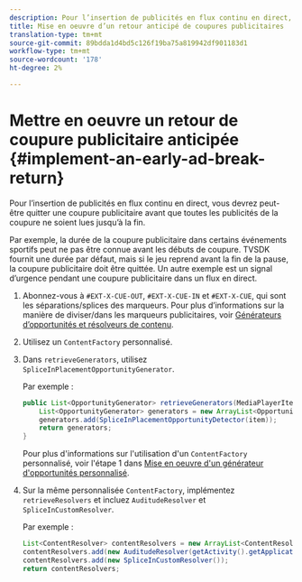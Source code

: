 ```yaml
---
description: Pour l’insertion de publicités en flux continu en direct, vous devrez peut-être quitter une coupure publicitaire avant que toutes les publicités de la coupure ne soient lues jusqu’à la fin.
title: Mise en oeuvre d’un retour anticipé de coupures publicitaires
translation-type: tm+mt
source-git-commit: 89bdda1d4bd5c126f19ba75a819942df901183d1
workflow-type: tm+mt
source-wordcount: '178'
ht-degree: 2%

---
```



# Mettre en oeuvre un retour de coupure publicitaire anticipée {#implement-an-early-ad-break-return}

Pour l’insertion de publicités en flux continu en direct, vous devrez peut-être quitter une coupure publicitaire avant que toutes les publicités de la coupure ne soient lues jusqu’à la fin.

Par exemple, la durée de la coupure publicitaire dans certains événements sportifs peut ne pas être connue avant les débuts de coupure. TVSDK fournit une durée par défaut, mais si le jeu reprend avant la fin de la pause, la coupure publicitaire doit être quittée. Un autre exemple est un signal d’urgence pendant une coupure publicitaire dans un flux en direct.

1. Abonnez-vous à `#EXT-X-CUE-OUT`, `#EXT-X-CUE-IN` et `#EXT-X-CUE`, qui sont les séparations/splices des marqueurs.
Pour plus d’informations sur la manière de diviser/dans les marqueurs publicitaires, voir [Générateurs d’opportunités et résolveurs de contenu](../../ad-insertion/content-resolver/android-3x-content-resolver.md).
1. Utilisez un `ContentFactory` personnalisé.
1. Dans `retrieveGenerators`, utilisez `SpliceInPlacementOpportunityGenerator`.

   Par exemple :

   ```java
   public List<OpportunityGenerator> retrieveGenerators(MediaPlayerItem item) { 
       List<OpportunityGenerator> generators = new ArrayList<OpportunityGenerator>(); 
       generators.add(SpliceInPlacementOpportunityDetector(item)); 
       return generators; 
   }
   ```

   Pour plus d&#39;informations sur l&#39;utilisation d&#39;un `ContentFactory` personnalisé, voir l&#39;étape 1 dans [Mise en oeuvre d&#39;un générateur d&#39;opportunités personnalisé](../../ad-insertion/content-resolver/android-3x-opp-detector-impl-android.md).

1. Sur la même personnalisée `ContentFactory`, implémentez `retrieveResolvers` et incluez `AuditudeResolver` et `SpliceInCustomResolver`.

   Par exemple :

   ```java
   List<ContentResolver> contentResolvers = new ArrayList<ContentResolver>(); 
   contentResolvers.add(new AuditudeResolver(getActivity().getApplicationContext())); 
   contentResolvers.add(new SpliceInCustomResolver()); 
   return contentResolvers;
   ```
